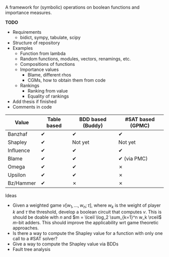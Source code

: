 A framework for (symbolic) operations on boolean functions and importance measures.

**TODO**

- Requirements
	- bidict, sympy, tabulate, scipy
- Structure of repository
- Examples
	- Function from lambda
	- Random functions, modules, vectors, renamings, etc.
	- Compositions of functions
	- Importance values
		- Blame, different rhos
		- CGMs, how to obtain them from code
	- Rankings
		- Ranking from value 
		- Equality of rankings
- Add thesis if finished
- Comments in code

| Value | Table based | BDD based (Buddy) | #SAT based (GPMC) |
|--|--|--|--|
| Banzhaf | &#10004; | &#10004; | &#10004;
| Shapley | &#10004; | Not yet | Not yet 
| Influence | &#10004; | &#10004; | &#10004;
| Blame | &#10004; | &#10004; | &#10004; (via PMC)
| Omega | &#10004; | &#10004; | &#10007;
| Upsilon  | &#10004; | &#10004; | &#10007;
| Bz/Hammer | &#10004;  | &#10007; |  &#10007;

Ideas

* Given a weighted game $v[w_1,\dots,w_n; \tau]$, where $w_k$ is the weight of player $k$ and $\tau$ the threshold, develop a boolean circuit that computes $v$. This is should be doable with $n$ and $m = \lceil \log_2 \sum_{k=1}^n w_k \rceil$ $m$-bit adders. This should improve the applicability wrt game theoretic approaches.
* Is there a way to compute the Shapley value for a function with only one call to a #SAT solver?
* Give a way to compute the Shapley value via BDDs
* Fault tree analysis